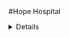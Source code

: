 #Hope Hospital

<details Preview>
  ##Register For Payment Plan 
https://github.com/JustinHennis1/HopeHospital/assets/89920396/03c6b1b8-7487-45d1-9c01-df0b05f28485



  ##View Patient Billing
https://github.com/JustinHennis1/HopeHospital/assets/89920396/4b35516b-905a-4c93-bef4-601e678397f5


  ##Find a Patient
https://github.com/JustinHennis1/HopeHospital/assets/89920396/772a4fb5-3730-477d-869c-09e2fbf11bfe


  ##C.R.U.D
  ###Patient Diagnosis Lookup
https://github.com/JustinHennis1/HopeHospital/assets/89920396/26c1d309-77bf-477a-915f-ee63820a9ff2

</details>
